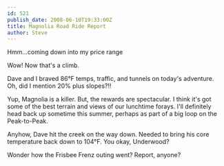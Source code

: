 ```yaml
---
id: 521
publish_date: 2008-06-10T19:33:00Z
title: Magnolia Road Ride Report
author: Steve
---
```

  
Hmm...coming down into my price range

Wow! Now that's a climb.

Dave and I braved 86°F temps, traffic, and tunnels on today's adventure. Oh, did I mention 20% plus slopes?!!

Yup, Magnolia is a killer. But, the rewards are spectacular. I think it's got some of the best terrain and views of our lunchtime forays. I'll definitely head back up sometime this summer, perhaps as part of a big loop on the Peak-to-Peak.

Anyhow, Dave hit the creek on the way down. Needed to bring his core temperature back down to 104°F. You okay, Underwood?

Wonder how the Frisbee Frenz outing went? Report, anyone?